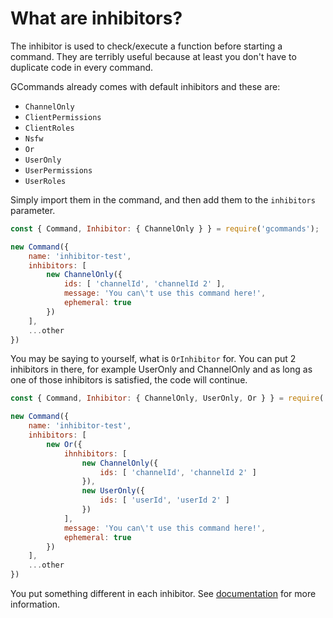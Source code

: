 # What are inhibitors?

The inhibitor is used to check/execute a function before starting a command. They are terribly useful because at least you don't have to duplicate code in every command.

GCommands already comes with default inhibitors and these are:
- `ChannelOnly`
- `ClientPermissions`
- `ClientRoles`
- `Nsfw`
- `Or`
- `UserOnly`
- `UserPermissions`
- `UserRoles`

Simply import them in the command, and then add them to the `inhibitors` parameter.

```js
const { Command, Inhibitor: { ChannelOnly } } = require('gcommands');

new Command({
    name: 'inhibitor-test',
    inhibitors: [
        new ChannelOnly({
            ids: [ 'channelId', 'channelId 2' ],
            message: 'You can\'t use this command here!',
            ephemeral: true
        })
    ],
    ...other
})
```

You may be saying to yourself, what is `OrInhibitor` for. You can put 2 inhibitors in there, for example UserOnly and ChannelOnly and as long as one of those inhibitors is satisfied, the code will continue.

```js
const { Command, Inhibitor: { ChannelOnly, UserOnly, Or } } = require('gcommands');

new Command({
    name: 'inhibitor-test',
    inhibitors: [
        new Or({
            ihnhibitors: [
                new ChannelOnly({
                    ids: [ 'channelId', 'channelId 2' ]
                }),
                new UserOnly({
                    ids: [ 'userId', 'userId 2' ]
                })
            ],
            message: 'You can\'t use this command here!',
            ephemeral: true
        })
    ],
    ...other
})
```

You put something different in each inhibitor. See [documentation](https://garlic-team.js.org/docs/#/docs/gcommands/next/general/welcome) for more information.
